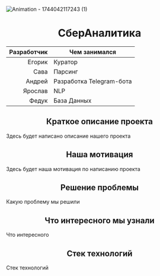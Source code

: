 ![Animation - 1744042117243 (1)](https://github.com/user-attachments/assets/33c1fd93-b799-4316-92a7-c78047a21468)

<h1 align=center>СберАналитика</h1>

| Разработчик | Чем занимался |
|-----:|---------------|
|     Егорик| Куратор              |
|     Сава| Парсинг              |
|     Андрей| Разработка Telegram-бота               |
|     Ярослав| NLP     |
|     Федук| База Данных     |

<h2 align=center>Краткое описание проекта</h2>
<div class="desc">Здесь будет написано описание нашего проекта</div>

<h2 align=center>Наша мотивация</h2>
<div class="motivation">Здесь будет наша мотивация по написанию проекта</div>

<h2 align=center>Решение проблемы</h2>
<div class="issue">Какую проблему мы решили</div>

<h2 align=center>Что интересного мы узнали</h2>
<div class="issue">Что интересного</div>

<h2 align=center>Cтек технологий</h2>
<div class="issue">Cтек технологий</div>
